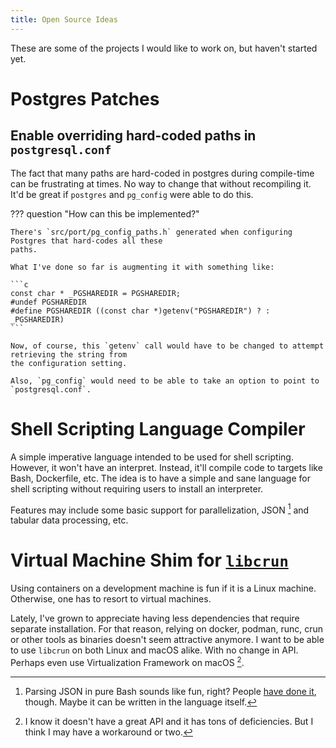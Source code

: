 ```yaml
---
title: Open Source Ideas
---
```


These are some of the projects I would like to work on, but haven't started yet.

# Postgres Patches

## Enable overriding hard-coded paths in `postgresql.conf`

The fact that many paths are hard-coded in postgres during compile-time can be frustrating
at times. No way to change that without recompiling it. It'd be great if `postgres` and `pg_config`
were able to do this. 

??? question "How can this be implemented?"

    There's `src/port/pg_config_paths.h` generated when configuring Postgres that hard-codes all these
    paths.

    What I've done so far is augmenting it with something like:

    ```c
    const char * _PGSHAREDIR = PGSHAREDIR;
    #undef PGSHAREDIR
    #define PGSHAREDIR ((const char *)getenv("PGSHAREDIR") ? : _PGSHAREDIR)
    ```

    Now, of course, this `getenv` call would have to be changed to attempt retrieving the string from
    the configuration setting.

    Also, `pg_config` would need to be able to take an option to point to
    `postgresql.conf`.


# Shell Scripting Language Compiler

A simple imperative language intended to be used for shell scripting. However, it won't
have an interpret. Instead, it'll compile code to targets like Bash, Dockerfile, etc. The idea
is to have a simple and sane language for shell scripting without requiring users to install
an interpreter.

Features may include some basic support for parallelization, JSON [^json] and tabular data processing, etc.

[^json]: Parsing JSON in pure Bash sounds like fun, right? People [have done it](https://github.com/dominictarr/JSON.sh), though.
      Maybe it can be written in the language itself.

# Virtual Machine Shim for [`libcrun`](https://github.com/containers/crun)

Using containers on a development machine is fun if it is a Linux machine.
Otherwise, one has to resort to virtual machines. 

Lately, I've grown to appreciate having less dependencies that require separate
installation. For that reason, relying on docker, podman, runc, crun or other
tools as binaries doesn't seem attractive anymore. I want to be able to use
`libcrun` on both Linux and macOS alike. With no change in API. Perhaps even
use Virtualization Framework on macOS [^virtualization-framework].

[^virtualization-framework]: I know it doesn't have a great API and it has tons of deficiencies. But I think I may have a workaround or two.
